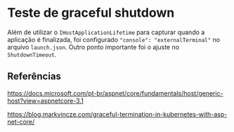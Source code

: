 # Teste de graceful shutdown

Além de utilizar o `IHostApplicationLifetime` para capturar quando a aplicação é finalizada, foi configurado `"console": "externalTerminal"` no arquivo `launch.json`. Outro ponto importante foi o ajuste no `ShutdownTimeout`.

## Referências

https://docs.microsoft.com/pt-br/aspnet/core/fundamentals/host/generic-host?view=aspnetcore-3.1

https://blog.markvincze.com/graceful-termination-in-kubernetes-with-asp-net-core/